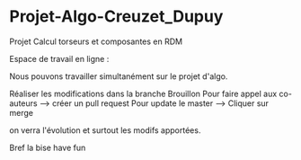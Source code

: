 # Projet-Algo-Creuzet_Dupuy
Projet Calcul torseurs et composantes en RDM

Espace de travail en ligne :

Nous pouvons travailler simultanément sur le projet d'algo.

Réaliser les modifications dans la branche Brouillon Pour faire appel aux co-auteurs --> créer un pull request Pour update le master --> Cliquer sur merge

on verra l'évolution et surtout les modifs apportées.

Bref la bise have fun
